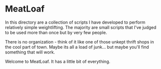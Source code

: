 # MeatLoaf

In this directory are a collection of scripts I have developed to perform relatively simple weightlifting. The majority are small scripts that I've judged to be used more than once but by very few people.

There is no organization - think of it like one of those unkept thrift shops in the cool part of town. Maybe its all a load of junk... but maybe you'll find something that will work.

Welcome to MeatLoaf. It has a little bit of everything.
